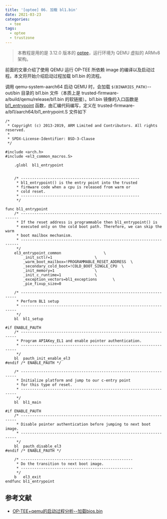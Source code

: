```yaml
---
title: '[optee] 06. 加载 bl1.bin'
date: 2021-03-23
categories:
  - tee
tags:
  - optee
  - trustzone
---
```


> 本教程是用的是 3.12.0 版本的 [optee][optee-gh]，运行环境为 QEMU 虚拟的 ARMv8 架构。

前面的文章介绍了使用 QEMU 运行 OP-TEE 所依赖 image 的编译以及启动过程。本文将开始介绍启动过程加载 bl1.bin 的流程。

调用 qemu-system-aarch64 启动 QEMU 时，会加载 `$(BINARIES_PATH)`--out/bin 目录的 bl1.bin 文件（本质上是 trusted-firmware-a/build/qemu/release/bl1.bin 的软链接）。bl1.bin 镜像的入口函数是 [bl1_entrypoint] 函数，由汇编代码编写，定义在 trusted-firmware-a/bl1/aarch64/bl1_entrypoint.S 文件如下

```asm6502
/*
 * Copyright (c) 2013-2019, ARM Limited and Contributors. All rights reserved.
 *
 * SPDX-License-Identifier: BSD-3-Clause
 */

#include <arch.h>
#include <el3_common_macros.S>

	.globl	bl1_entrypoint


	/* -----------------------------------------------------
	 * bl1_entrypoint() is the entry point into the trusted
	 * firmware code when a cpu is released from warm or
	 * cold reset.
	 * -----------------------------------------------------
	 */

func bl1_entrypoint
	/* ---------------------------------------------------------------------
	 * If the reset address is programmable then bl1_entrypoint() is
	 * executed only on the cold boot path. Therefore, we can skip the warm
	 * boot mailbox mechanism.
	 * ---------------------------------------------------------------------
	 */
	el3_entrypoint_common					\
		_init_sctlr=1					\
		_warm_boot_mailbox=!PROGRAMMABLE_RESET_ADDRESS	\
		_secondary_cold_boot=!COLD_BOOT_SINGLE_CPU	\
		_init_memory=1					\
		_init_c_runtime=1				\
		_exception_vectors=bl1_exceptions		\
		_pie_fixup_size=0

	/* --------------------------------------------------------------------
	 * Perform BL1 setup
	 * --------------------------------------------------------------------
	 */
	bl	bl1_setup

#if ENABLE_PAUTH
	/* --------------------------------------------------------------------
	 * Program APIAKey_EL1 and enable pointer authentication.
	 * --------------------------------------------------------------------
	 */
	bl	pauth_init_enable_el3
#endif /* ENABLE_PAUTH */

	/* --------------------------------------------------------------------
	 * Initialize platform and jump to our c-entry point
	 * for this type of reset.
	 * --------------------------------------------------------------------
	 */
	bl	bl1_main

#if ENABLE_PAUTH
	/* --------------------------------------------------------------------
	 * Disable pointer authentication before jumping to next boot image.
	 * --------------------------------------------------------------------
	 */
	bl	pauth_disable_el3
#endif /* ENABLE_PAUTH */

	/* --------------------------------------------------
	 * Do the transition to next boot image.
	 * --------------------------------------------------
	 */
	b	el3_exit
endfunc bl1_entrypoint
```

## 参考文献
- [OP-TEE+qemu的启动过程分析--加载bios.bin](https://icyshuai.blog.csdn.net/article/details/71535554)

[bl1_entrypoint]: https://github.com/sammyne/trusted-firmware-a/blob/v2.3/bl1/aarch64/bl1_entrypoint.S#L20
[optee-gh]: https://github.com/OP-TEE/optee_os/tree/3.12.0
